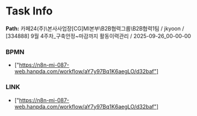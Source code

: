 # Task Info

**Path:** 카페24(주)\본사사업장\[CG]MI본부\B2B협력그룹\B2B협력1팀 / jkyoon / [334888] 9월 4주차_구축안정~마감까지 활동이력관리 / 2025-09-26_00-00-00

### BPMN
- ["https://n8n-mi-087-web.hanpda.com/workflow/aY7y97Bq1K6aegLO/d32baf"]

### LINK
- ["https://n8n-mi-087-web.hanpda.com/workflow/aY7y97Bq1K6aegLO/d32baf"]


